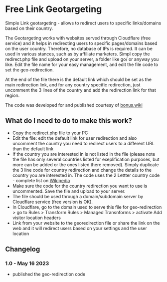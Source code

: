 # Free Link Geotargeting
Simple Link geotargeting - allows to redirect users to specific links/domains based on their country.

The Geotargeting works with websites served through Cloudflare (free service) and it helps in redirecting users to specific pages/domains based on the user country. Therefore, no database of IPs is required. It can be used in various stances, such as by affiliate marketers. Simpl copy the redirect.php file and upload on your server, a folder like go/ or anyway you like. Edit the file name for your easy management, and edit the file code to set the geo-redirection.

At the end of the file there is the default link which should be set as the main redirection link, and for any country specific redirection, just uncomment the 3 lines of the country and add the redirection link for that region.

The code was developed for and published courtesy of [bonus.wiki](https://bonus.wiki/)

## What do I need to do to make this work?
* Copy the redirect.php file to your PC
* Edit the file: edit the default link for user redirection and also uncomment the country you need to redirect users to a different URL than the default link
* If the country you are interested in is not listed in the file (please note the file has only several countries listed for exeplification purposes, but more can be added or the ones listed there removed). Simply duplicate the 3 line code for country redirection and change the details to the country you are interested in. The code uses the 2 Lettter country code - complete list on [Wikipedia](https://en.wikipedia.org/wiki/ISO_3166-2)
* Make sure the code for the country redirection you want to use is uncommented. Save the file and upload to your server.
* The file should be used through a domain/subdomain server by Cloudflare service (free version is OK).
* In Cloudflare, go to the domain used to serve this file for geo-redirection > go to Rules > Transform Rules > Managed Transnforms > activate Add visitor location headers
* Link from your website to the georedirection file or share the link on the web and it will redirect users based on your settings and the user location

## Changelog

### 1.0 - May 16 2023
* published the geo-redirection code
